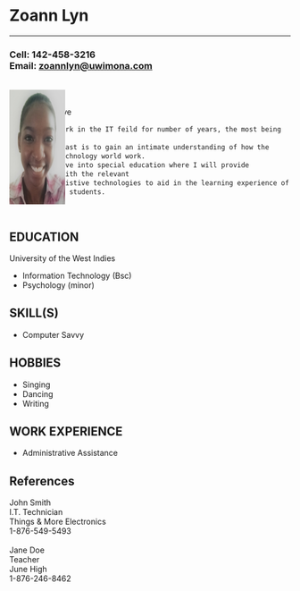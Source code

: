 <!DOCTYPE html>
<h1> Zoann Lyn</h1>
<hr>
<h3> Cell: 142-458-3216 <br>
Email: <a href="zoannlyn@uwimona.com">zoannlyn@uwimona.com<a>
</h3>
<br>
<img src=https://github.com/7771/webdevproject/blob/master/picofme.jpg alt= "picture of me" width="100" height="205"
style = "position:absolute" align="right">
<br>
<p>
Career Objective

    I intend to work in the IT feild for number of years, the most being five. 
    The goal of thast is to gain an intimate understanding of how the Information Technology world work. 
    I will then move into special education where I will provide institutions with the relevant 
    IT systems/assistive technologies to aid in the learning experience of the respective students. 
</p>

<br>
<div>
<h2>
EDUCATION
</h2>
<div>
University of the West Indies
<ul>
	<li>Information Technology (Bsc)</li>
	<li>Psychology (minor)</li>
</ul>
</div>
<h2>
SKILL(S)
</h2>
<div>
<ul>
	<li>Computer Savvy</li>
</ul>
</div>
<h2>
HOBBIES
</h2>
<div>
<ul>
	<li>Singing</li>
	<li>Dancing</li>
	<li>Writing</li>
</ul>
</div>
<h2>
WORK EXPERIENCE
</h2>
<div>
<ul>
	<li>Administrative Assistance</li>
</ul>
</div>

<h2>
References
</h2>
<div>
John Smith<br>
I.T. Technician<br>
Things & More Electronics<br>
1-876-549-5493<br>
<br>
Jane Doe<br>
Teacher<br>
June High<br>
1-876-246-8462<br>
</div>
</html>
